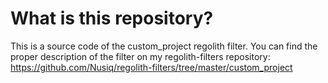 # What is this repository?
This is a source code of the custom_project regolith filter. You can find the
proper description of the filter on my regolith-filters repository:
https://github.com/Nusiq/regolith-filters/tree/master/custom_project

